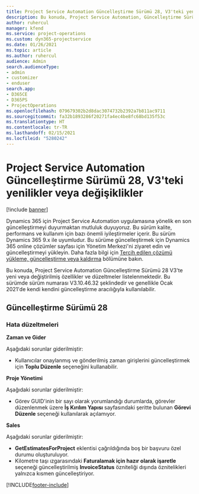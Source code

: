 ```yaml
---
title: Project Service Automation Güncelleştirme Sürümü 28, V3'teki yenilikler veya değişiklikler
description: Bu konuda, Project Service Automation, Güncelleştirme Sürümü 28, V3'teki özellikler ve düzeltmeler listelenir.
author: ruhercul
manager: kfend
ms.service: project-operations
ms.custom: dyn365-projectservice
ms.date: 01/26/2021
ms.topic: article
ms.author: ruhercul
audience: Admin
search.audienceType:
- admin
- customizer
- enduser
search.app:
- D365CE
- D365PS
- ProjectOperations
ms.openlocfilehash: 079679302b2d8dac3074732b2392a7b811ac9711
ms.sourcegitcommit: fa32b1893286f20271fa4ec4be8fc68bd135f53c
ms.translationtype: HT
ms.contentlocale: tr-TR
ms.lasthandoff: 02/15/2021
ms.locfileid: "5280242"
---
```

# <a name="whats-new-or-changed-in-project-service-automation-update-release-28-v3"></a>Project Service Automation Güncelleştirme Sürümü 28, V3'teki yenilikler veya değişiklikler

[!include [banner](../includes/psa-now-project-operations.md)]

Dynamics 365 için Project Service Automation uygulamasına yönelik en son güncelleştirmeyi duyurmaktan mutluluk duyuyoruz. Bu sürüm kalite, performans ve kullanım için bazı önemli iyileştirmeler içerir. Bu sürüm Dynamics 365 9.x ile uyumludur. Bu sürüme güncelleştirmek için Dynamics 365 online çözümler sayfası için Yönetim Merkezi'ni ziyaret edin ve güncelleştirmeyi yükleyin. Daha fazla bilgi için [Tercih edilen çözümü yükleme, güncelleştirme veya kaldırma](https://docs.microsoft.com/power-platform/admin/install-remove-preferred-solution) bölümüne bakın.

Bu konuda, Project Service Automation Güncelleştirme Sürümü 28 V3'te yeni veya değiştirilmiş özellikler ve düzeltmeler listelenmektedir. Bu sürümde sürüm numarası V3.10.46.32 şeklindedir ve genellikle Ocak 2021'de kendi kendini güncelleştirme aracılığıyla kullanılabilir.

## <a name="update-release-28"></a>Güncelleştirme Sürümü 28

### <a name="bug-fixes"></a>Hata düzeltmeleri

**Zaman ve Gider**

Aşağıdaki sorunlar giderilmiştir:

- Kullanıcılar onaylanmış ve gönderilmiş zaman girişlerini güncelleştirmek için **Toplu Düzenle** seçeneğini kullanabilir.

**Proje Yönetimi**

Aşağıdaki sorunlar giderilmiştir:

- Görev GUID'inin bir sayı olarak yorumlandığı durumlarda, görevler düzenlenmek üzere **İş Kırılım Yapısı** sayfasındaki şeritte bulunan **Görevi Düzenle** seçeneği kullanılarak açılamıyor.

**Sales**

Aşağıdaki sorunlar giderilmiştir:

- **GetEstimatesForProject** eklentisi çağrıldığında boş bir başvuru özel durumu oluşturuluyor.
- Kilometre taşı ızgarasındaki **Faturalamak için hazır olarak işaretle** seçeneği güncelleştirilmiş **InvoiceStatus** özniteliği dışında öznitelikleri yalnızca kısmen güncelleştiriyor.



[!INCLUDE[footer-include](../includes/footer-banner.md)]